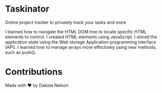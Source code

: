 # Taskinator

Online project tracker to privately track your tasks and more


I learned how to navigate the HTML DOM tree to locate specific HTML elements to control.
I created HTML elements using JavaScript.
I stored the application state using the Web storage Application programming interface (API).
I learned how to manage arrays more effectively using new methods, such as push().

# Contributions
Made with ❤️ by Dakota Nelson